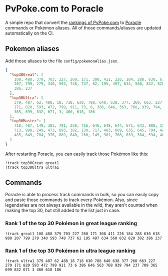 # PvPoke.com to Poracle
A simple repo that convert the [rankings of PvPoke.com](https://pvpoke.com/rankings/) to [Poracle](https://github.com/KartulUdus/PoracleJS) commands or Pokémon aliases. 
All of those commands/aliases are updated automatically on the CI.

## Pokemon aliases
Add those aliases to the file `config/pokemonAlias.json`. 

<!-- aliases-start -->
```json
{
  "top30Great": [
    108, 488, 379, 703, 227, 260, 171, 308, 411, 226, 184, 288, 630, 618, 980,
    207, 799, 279, 340, 593, 748, 737, 62, 195, 497, 634, 560, 832, 820, 302,
    386, 237
  ],
  "top30Ultra": [
    379, 487, 62, 488, 18, 718, 630, 788, 640, 638, 377, 260, 663, 227, 279,
    171, 820, 593, 472, 799, 911, 73, 6, 386, 646, 563, 768, 939, 794, 237, 709,
    365, 699, 832, 671, 3, 460, 618, 186
  ],
  "top30Master": [
    718, 487, 149, 383, 791, 250, 716, 646, 648, 644, 671, 643, 888, 150, 484,
    713, 998, 249, 473, 893, 382, 130, 717, 483, 809, 635, 645, 794, 445, 901,
    485, 649, 784, 376, 889, 640, 260, 145, 381, 768, 639, 384, 534, 464, 638
  ]
}
```
<!-- aliases-end -->

After restarting Poracle, you can easily track those Pokémon like this:
```shell
!track top30Great great1
!track top30Ultra ultra1
```

## Commands
Poracle is able to process track commands in bulk, so you can easily copy and paste those commands to track every Pokémon. 
Also, since legendaries are not always available in the wild, they aren't counted when making the top 30, but still added to the list just in case.

### Rank 1 of the top 30 Pokémon in great league ranking
<!-- top30great-start -->
```
!track great1 108 488 379 703 227 260 171 308 411 226 184 288 630 618 980 207 799 279 340 593 748 737 62 195 497 634 560 832 820 302 386 237
```
<!-- top30great-end -->

### Rank 1 of the top 30 Pokémon in ultra league ranking
<!-- top30ultra-start -->
```
!track ultra1 379 487 62 488 18 718 630 788 640 638 377 260 663 227 279 171 820 593 472 799 911 73 6 386 646 563 768 939 794 237 709 365 699 832 671 3 460 618 186
```
<!-- top30ultra-end -->
